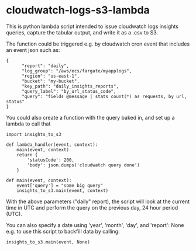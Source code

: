 # cloudwatch-logs-s3-lambda

This is python lambda script intended to issue cloudwatch logs insights queries, capture the tabular output, and write it as a .csv to S3.

The function could be triggered e.g. by cloudwatch cron event that includes an event json such as:
```
{
      "report": "daily",
      "log_group": "/aws/ecs/fargate/myapplogs",
      "region": "us-east-1",
      "bucket": "my-bucket",
      "key_path": "daily_insights_reports",
      "query_label": "by_url_status_code",
      "query": "fields @message | stats count(*) as requests, by url, status"
}
```

You could also create a function with the query baked in, and set up a lambda to call that

```
import insights_to_s3

def lambda_handler(event, context):
    main(event, context)
    return {
        'statusCode': 200,
        'body': json.dumps('cloudwatch query done')
    }

def main(event, context):
    event['query'] = "some big query"
    insights_to_s3.main(event, context)

```

With the above parameters ("daily" report), the script will look at the current time in UTC and perform the query on the previous day, 24 hour period (UTC).

You can also specify a date using 'year', 'month', 'day', and 'report': None e.g. to use this script to backfill data by calling:
```
insights_to_s3.main(event, None)
```

